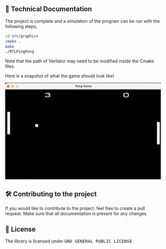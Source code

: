 ## :pushpin: Technical Documentation
The project is complete and a simulation of the program can be run with the following steps,


```bash
cd src/graphics
cmake .
make 
./RTLPingPong
```

Note that the path of Verilator may need to be modified inside the Cmake files. 

Here is a snapshot of what the game should look like!

![Alt text](./Testbenches/Waveforms/Screenshot%202023-08-31%20at%208.57.49%20AM.png)
## :hammer_and_wrench: Contributing to the project
If you would like to contribute to the project, feel free to create a pull request. Make sure that all documentation is present for any changes.  
## :scroll: License
The library is licensed under <kbd>GNU GENERAL PUBLIC LICENSE</kbd>